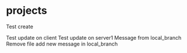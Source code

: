 projects
========

Test create

Test update on client
Test update on server1
Message from local_branch
Remove file
add new message in local_branch